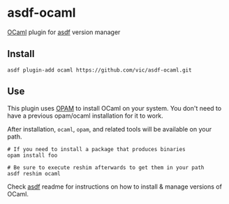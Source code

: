 # asdf-ocaml

[OCaml](https://www.ocaml.org) plugin for [asdf](https://github.com/asdf-vm/asdf) version manager


## Install

```shell
asdf plugin-add ocaml https://github.com/vic/asdf-ocaml.git
```

## Use

This plugin uses [OPAM](https://opam.ocaml.org/doc/Install.html) to install OCaml on your system.
You don't need to have a previous opam/ocaml installation for it to work.

After installation, `ocaml`, `opam`, and related tools will be available on your path.

```shell
# If you need to install a package that produces binaries
opam install foo

# Be sure to execute reshim afterwards to get them in your path
asdf reshim ocaml
```

Check [asdf](https://github.com/asdf-vm/asdf) readme for instructions on how to install & manage versions of OCaml.


